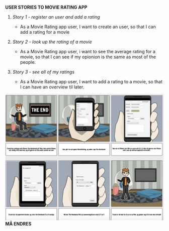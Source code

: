 **USER STORIES TO MOVIE RATING APP**

1. *Story 1 - register an user and add a rating*
    - As a Movie Rating app user,
    I want to create an user,
    so that I can add a rating for a movie


2. *Story 2 - look up the rating of a movie*
    - As a Movie Rating app user,
    i want to see the average rating for a movie,
    so that I can see if my opionion is the same as most of the people.  


3. *Story 3 - see all of my ratings*
    - As a Movie Rating app user,
    I want to add a rating to a movie,
    so that I can have an overview til later.


![Illustration of an user story](./images/user_story.jpg) **MÅ ENDRES**


